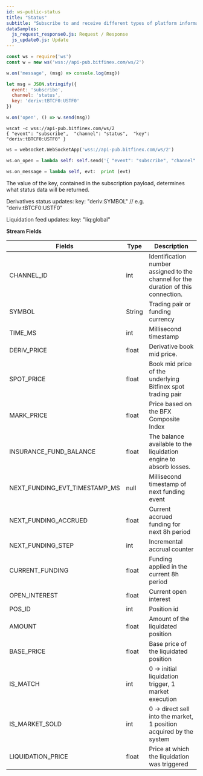 ```yaml
---
id: ws-public-status
title: "Status"
subtitle: "Subscribe to and receive different types of platform information - currently supports derivatives pair status and liquidation feed."
dataSamples:
  js_request_response0.js: Request / Response
  js_update0.js: Update
---
```

```javascript [1590649447409004-javascript]
const ws = require('ws')
const w = new ws('wss://api-pub.bitfinex.com/ws/2')

w.on('message', (msg) => console.log(msg))

let msg = JSON.stringify({ 
  event: 'subscribe', 
  channel: 'status', 
  key: 'deriv:tBTCF0:USTF0' 
})

w.on('open', () => w.send(msg))
```

```shell [1590649447409004-shell]
wscat -c wss://api-pub.bitfinex.com/ws/2
{ "event": "subscribe",  "channel": "status",  "key": "deriv:tBTCF0:USTF0" }
```

```python [1590649447409004-python]
ws = websocket.WebSocketApp('wss://api-pub.bitfinex.com/ws/2')

ws.on_open = lambda self: self.send('{ "event": "subscribe", "channel": "status", "key": "deriv:tBTCF0:USTF0"}')

ws.on_message = lambda self, evt:  print (evt)
```

The value of the key, contained in the subscription payload, determines what status data will be returned.

Derivatives status updates:
key: "deriv:SYMBOL" // e.g. "deriv:tBTCF0:USTF0"

Liquidation feed updates:
key: "liq:global"


**Stream Fields**

Fields | Type | Description
--- | --- | ---
CHANNEL_ID | int | Identification number assigned to the channel for the duration of this connection.
SYMBOL | String | Trading pair or funding currency
TIME_MS                        | int | Millisecond timestamp
DERIV_PRICE                         | float | Derivative book mid price.
SPOT_PRICE                         | float | Book mid price of the underlying Bitfinex spot trading pair
MARK_PRICE                         | float | Price based on the BFX Composite Index
INSURANCE_FUND_BALANCE             | float | The balance available to the liquidation engine to absorb losses.
NEXT_FUNDING_EVT_TIMESTAMP_MS                         | null | Millisecond timestamp of next funding event
NEXT_FUNDING_ACCRUED                     | float | Current accrued funding for next 8h period
NEXT_FUNDING_STEP                         | int | Incremental accrual counter
CURRENT_FUNDING                         | float | Funding applied in the current 8h period
OPEN_INTEREST | float | Current open interest
POS_ID |int| Position id
AMOUNT | float | Amount of the liquidated position
BASE_PRICE | float | Base price of the liquidated position
IS_MATCH | int | 0 -> initial liquidation trigger, 1 market execution
IS_MARKET_SOLD |int| 0 -> direct sell into the market, 1 position acquired by the system
LIQUIDATION_PRICE | float | Price at which the liquidation was triggered
